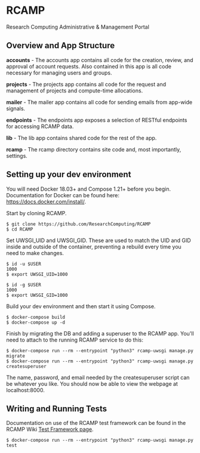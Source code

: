 # RCAMP
Research Computing Administrative &amp; Management Portal

## Overview and App Structure

**accounts** - The accounts app contains all code for the creation, review, and approval of account requests. Also contained in this app is all code necessary for managing users and groups.

**projects** - The projects app contains all code for the request and management of projects and compute-time allocations.

**mailer** - The mailer app contains all code for sending emails from app-wide signals.

**endpoints** - The endpoints app exposes a selection of RESTful endpoints for accessing RCAMP data.

**lib** - The lib app contains shared code for the rest of the app.

**rcamp** - The rcamp directory contains site code and, most importantly, settings.

## Setting up your dev environment
You will need Docker 18.03+ and Compose 1.21+ before you begin. Documentation for Docker can be found here: https://docs.docker.com/install/.

Start by cloning RCAMP.
```
$ git clone https://github.com/ResearchComputing/RCAMP
$ cd RCAMP
```
Set UWSGI_UID and UWSGI_GID. These are used to match the UID and GID inside and outside of the container, preventing a rebuild every time you need to make changes. 
```
$ id -u $USER
1000
$ export UWSGI_UID=1000

$ id -g $USER
1000
$ export UWSGI_GID=1000
```

Build your dev environment and then start it using Compose.
```
$ docker-compose build
$ docker-compose up -d
```

Finish by migrating the DB and adding a superuser to the RCAMP app. You'll need to attach to the running RCAMP service to do this:
```
$ docker-compose run --rm --entrypoint "python3" rcamp-uwsgi manage.py migrate
$ docker-compose run --rm --entrypoint "python3" rcamp-uwsgi manage.py createsuperuser
```
The name, password, and email needed by the createsuperuser script can be whatever you like. You should now be able to view the webpage at localhost:8000.

## Writing and Running Tests
Documentation on use of the RCAMP test framework can be found in the RCAMP Wiki [Test Framework page](https://github.com/ResearchComputing/RCAMP/wiki/Test-Framework).

```
$ docker-compose run --rm --entrypoint "python3" rcamp-uwsgi manage.py test
```
